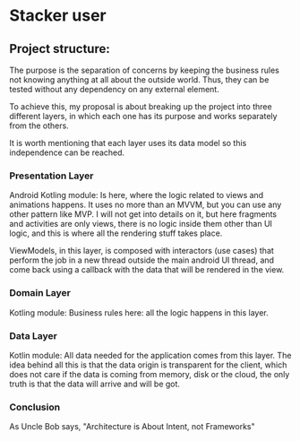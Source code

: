 # Stacker user


## Project structure:
The purpose is the separation of concerns by keeping the business rules not knowing anything at all about the outside world. Thus, they can be tested without any dependency on any external element.

To achieve this, my proposal is about breaking up the project into three different layers, in which each one has its purpose and works separately from the others.

It is worth mentioning that each layer uses its data model so this independence can be reached.

### Presentation Layer
Android Kotling module: Is here, where the logic related to views and animations happens. It uses no more than an MVVM, but you can use any other pattern like MVP. I will not get into details on it, but here fragments and activities are only views, there is no logic inside them other than UI logic, and this is where all the rendering stuff takes place.

ViewModels, in this layer, is composed with interactors (use cases) that perform the job in a new thread outside the main android UI thread, and come back using a callback with the data that will be rendered in the view.

### Domain Layer
Kotling module: Business rules here: all the logic happens in this layer.

### Data Layer
Kotlin module: All data needed for the application comes from this layer.
The idea behind all this is that the data origin is transparent for the client, which does not care if the data is coming from memory, disk or the cloud, the only truth is that the data will arrive and will be got.

### Conclusion
As Uncle Bob says, "Architecture is About Intent, not Frameworks"

